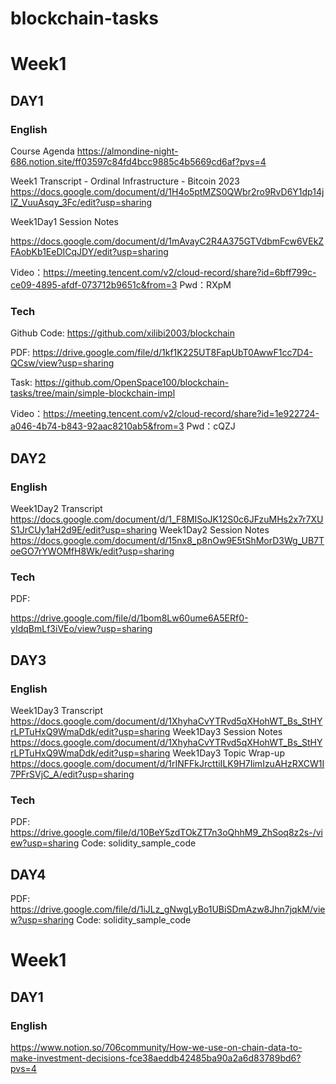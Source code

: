# blockchain-tasks

# Week1

## DAY1

### English
Course Agenda
https://almondine-night-686.notion.site/ff03597c84fd4bcc9885c4b5669cd6af?pvs=4


Week1 Transcript - Ordinal Infrastructure - Bitcoin 2023
https://docs.google.com/document/d/1H4o5ptMZS0QWbr2ro9RvD6Y1dp14jIZ_VuuAsqy_3Fc/edit?usp=sharing


Week1Day1 Session Notes

https://docs.google.com/document/d/1mAvayC2R4A375GTVdbmFcw6VEkZFAobKb1EeDICqJDY/edit?usp=sharing

Video：https://meeting.tencent.com/v2/cloud-record/share?id=6bff799c-ce09-4895-afdf-073712b9651c&from=3
Pwd：RXpM

### Tech

Github Code: https://github.com/xilibi2003/blockchain

PDF: https://drive.google.com/file/d/1kf1K225UT8FapUbT0AwwF1cc7D4-QCsw/view?usp=sharing

Task: https://github.com/OpenSpace100/blockchain-tasks/tree/main/simple-blockchain-impl

Video：https://meeting.tencent.com/v2/cloud-record/share?id=1e922724-a046-4b74-b843-92aac8210ab5&from=3
Pwd：cQZJ



## DAY2
### English
Week1Day2 Transcript
https://docs.google.com/document/d/1_F8MISoJK12S0c6JFzuMHs2x7r7XUS1JrCUy1aH2d9E/edit?usp=sharing
Week1Day2 Session Notes
https://docs.google.com/document/d/15nx8_p8nOw9E5tShMorD3Wg_UB7ToeGO7rYWOMfH8Wk/edit?usp=sharing


### Tech
PDF:

https://drive.google.com/file/d/1bom8Lw60ume6A5ERf0-yIdqBmLf3iVEo/view?usp=sharing

## DAY3
### English
Week1Day3 Transcript
https://docs.google.com/document/d/1XhyhaCvYTRvd5qXHohWT_Bs_StHYrLPTuHxQ9WmaDdk/edit?usp=sharing
Week1Day3 Session Notes
https://docs.google.com/document/d/1XhyhaCvYTRvd5qXHohWT_Bs_StHYrLPTuHxQ9WmaDdk/edit?usp=sharing
Week1Day3 Topic Wrap-up
https://docs.google.com/document/d/1rINFFkJrcttiILK9H7IimIzuAHzRXCW1I7PFrSVjC_A/edit?usp=sharing


### Tech

PDF: https://drive.google.com/file/d/10BeY5zdTOkZT7n3oQhhM9_ZhSoq8z2s-/view?usp=sharing
Code: solidity_sample_code

## DAY4 
PDF: https://drive.google.com/file/d/1iJLz_gNwgLyBo1UBiSDmAzw8Jhn7jqkM/view?usp=sharing
Code: solidity_sample_code

# Week1

## DAY1

### English
https://www.notion.so/706community/How-we-use-on-chain-data-to-make-investment-decisions-fce38aeddb42485ba90a2a6d83789bd6?pvs=4

